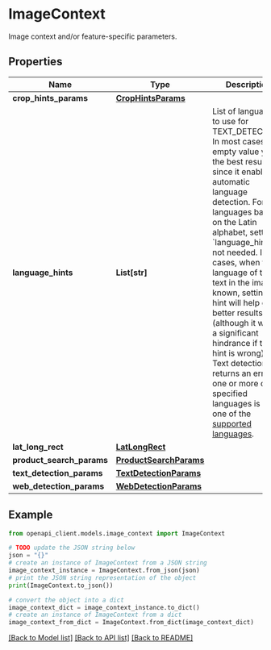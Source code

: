 # ImageContext

Image context and/or feature-specific parameters.

## Properties

Name | Type | Description | Notes
------------ | ------------- | ------------- | -------------
**crop_hints_params** | [**CropHintsParams**](CropHintsParams.md) |  | [optional] 
**language_hints** | **List[str]** | List of languages to use for TEXT_DETECTION. In most cases, an empty value yields the best results since it enables automatic language detection. For languages based on the Latin alphabet, setting &#x60;language_hints&#x60; is not needed. In rare cases, when the language of the text in the image is known, setting a hint will help get better results (although it will be a significant hindrance if the hint is wrong). Text detection returns an error if one or more of the specified languages is not one of the [supported languages](https://cloud.google.com/vision/docs/languages). | [optional] 
**lat_long_rect** | [**LatLongRect**](LatLongRect.md) |  | [optional] 
**product_search_params** | [**ProductSearchParams**](ProductSearchParams.md) |  | [optional] 
**text_detection_params** | [**TextDetectionParams**](TextDetectionParams.md) |  | [optional] 
**web_detection_params** | [**WebDetectionParams**](WebDetectionParams.md) |  | [optional] 

## Example

```python
from openapi_client.models.image_context import ImageContext

# TODO update the JSON string below
json = "{}"
# create an instance of ImageContext from a JSON string
image_context_instance = ImageContext.from_json(json)
# print the JSON string representation of the object
print(ImageContext.to_json())

# convert the object into a dict
image_context_dict = image_context_instance.to_dict()
# create an instance of ImageContext from a dict
image_context_from_dict = ImageContext.from_dict(image_context_dict)
```
[[Back to Model list]](../README.md#documentation-for-models) [[Back to API list]](../README.md#documentation-for-api-endpoints) [[Back to README]](../README.md)


